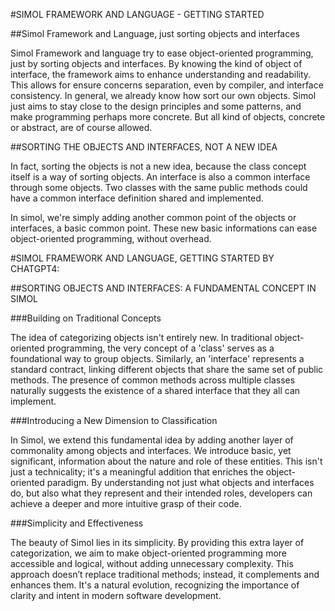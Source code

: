 #SIMOL FRAMEWORK AND LANGUAGE - GETTING STARTED

##Simol Framework and Language, just sorting objects and interfaces

Simol Framework and language try to ease object-oriented programming, just by sorting objects and interfaces. By knowing the kind of object of interface, the framework aims to enhance understanding and readability. This allows for ensure concerns separation, even by compiler, and interface consistency. In general, we already know how sort our own objects.
Simol just aims to stay close to the design principles and some patterns, and make programming perhaps more concrete. But all kind of objects, concrete or abstract, are of course allowed.

##SORTING THE OBJECTS AND INTERFACES, NOT A NEW IDEA

In fact, sorting the objects is not a new idea, because the class concept itself is a way of sorting objects. An interface is also a common interface through some objects. Two classes with the same public methods could have a common interface definition shared and implemented.

In simol, we're simply adding another common point of the objects or interfaces, a basic common point. These new basic informations can ease object-oriented programming, without overhead.

#SIMOL FRAMEWORK AND LANGUAGE, GETTING STARTED BY CHATGPT4:

##SORTING OBJECTS AND INTERFACES: A FUNDAMENTAL CONCEPT IN SIMOL

###Building on Traditional Concepts

The idea of categorizing objects isn't entirely new. In traditional object-oriented programming, the very concept of a 'class' serves as a foundational way to group objects. Similarly, an 'interface' represents a standard contract, linking different objects that share the same set of public methods. The presence of common methods across multiple classes naturally suggests the existence of a shared interface that they all can implement.

###Introducing a New Dimension to Classification

In Simol, we extend this fundamental idea by adding another layer of commonality among objects and interfaces. We introduce basic, yet significant, information about the nature and role of these entities. This isn't just a technicality; it's a meaningful addition that enriches the object-oriented paradigm. By understanding not just what objects and interfaces do, but also what they represent and their intended roles, developers can achieve a deeper and more intuitive grasp of their code.

###Simplicity and Effectiveness

The beauty of Simol lies in its simplicity. By providing this extra layer of categorization, we aim to make object-oriented programming more accessible and logical, without adding unnecessary complexity. This approach doesn’t replace traditional methods; instead, it complements and enhances them. It's a natural evolution, recognizing the importance of clarity and intent in modern software development.